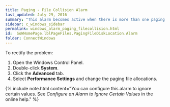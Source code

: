 ```yaml
---
title: Paging - File Collision Alarm
last_updated: July 29, 2016
summary: "This alarm becomes active when there is more than one paging file on a single physical disk. This can cause performance degradation –  especially on IDE disks. IDE disks allow only a single disk operation to be active on the bus at any time."
sidebar: c_windows_sidebar
permalink: windows_alarm_paging_filecollision.html
id:  SoWHomePage.lblPageFiles.PagingFileDiskLocation.Alarm
folder: ConnectWindows
---
```



To rectify the problem:

1. Open the Windows  Control Panel.
2. Double-click **System**.
3. Click the **Advanced** tab.
4. Select **Performance Settings** and change the  paging file allocations.



{% include note.html content="You can configure this alarm to ignore certain values. See *Configure an Alarm to Ignore Certain Values* in the online help." %}
